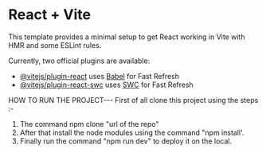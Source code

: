 # React + Vite

This template provides a minimal setup to get React working in Vite with HMR and some ESLint rules.

Currently, two official plugins are available:

- [@vitejs/plugin-react](https://github.com/vitejs/vite-plugin-react/blob/main/packages/plugin-react/README.md) uses [Babel](https://babeljs.io/) for Fast Refresh
- [@vitejs/plugin-react-swc](https://github.com/vitejs/vite-plugin-react-swc) uses [SWC](https://swc.rs/) for Fast Refresh

HOW TO RUN THE PROJECT---
First of all clone this project using the steps :-
1. The command npm clone "url of the repo"
2. After that install the node modules using the command "npm install'.
3. Finally run the command "npm run dev" to deploy it on the local.
